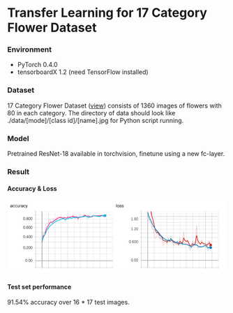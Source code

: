 # Transfer Learning for 17 Category Flower Dataset

### Environment

- PyTorch 0.4.0
- tensorboardX 1.2 (need TensorFlow installed)

### Dataset

17 Category Flower Dataset ([view](http://www.robots.ox.ac.uk/~vgg/data/flowers/17/)) consists of 1360 images of flowers with 80 in each category. The directory of data should look like ./data/[mode]/[class id]/[name].jpg for Python script running.

### Model

Pretrained ResNet-18 available in torchvision, finetune using a new fc-layer.

### Result

#### Accuracy & Loss

![acc_loss](./train.png)

#### Test set performance

91.54% accuracy over 16 * 17 test images.